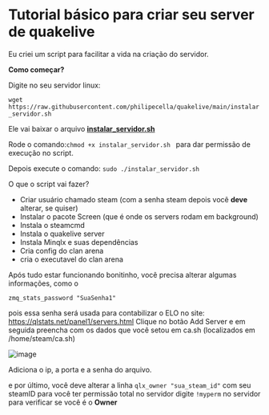 
# Tutorial básico para criar  seu server de quakelive

Eu criei um script para facilitar a vida na criação do servidor.

**Como começar?**

Digite no seu servidor linux:

`wget https://raw.githubusercontent.com/philipecella/quakelive/main/instalar_servidor.sh`

Ele vai baixar o arquivo **[instalar_servidor.sh](https://raw.githubusercontent.com/philipecella/quakelive/main/instalar_servidor.sh")**

Rode o comando:`chmod +x instalar_servidor.sh `
para dar permissão de execução no script.

Depois execute o comando:
`sudo ./instalar_servidor.sh`

O que o script vai fazer?

- Criar usuário chamado steam (com a senha steam depois você **deve** alterar, se quiser)
- Instalar o pacote Screen (que é onde os servers rodam em background)
- Instala o steamcmd
- Instala o quakelive server
- Instala Minqlx e suas dependências
- Cria config do clan arena
- cria o executavel do clan arena

Após tudo estar funcionando bonitinho, você precisa alterar algumas informações, como o 

`zmq_stats_password "SuaSenha1"`

pois essa senha será usada para contabilizar o ELO no site:
https://qlstats.net/panel1/servers.html
Clique no botão Add Server e em seguida preencha com os dados que você setou em ca.sh (localizados em /home/steam/ca.sh)

![image](https://github.com/philipecella/quakelive/assets/79929640/01972792-3006-461c-90aa-766472b01c50)



Adiciona o ip, a porta e a senha do arquivo.

e por último, você deve alterar a linha
`qlx_owner "sua_steam_id"`
com seu steamID para você ter permissão total no servidor
digite `!myperm` no servidor para verificar se você é o **Owner**
